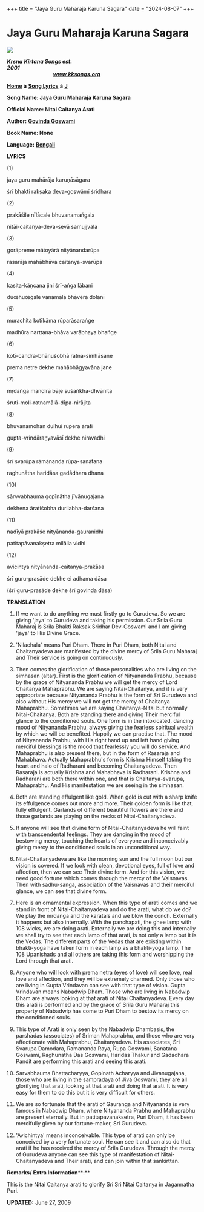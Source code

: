 +++
title = "Jaya Guru Maharaja Karuna Sagara"
date = "2024-08-07"
+++

# Jaya Guru Maharaja Karuna Sagara
**[![](http://kksongs.org/image_files/image002.jpg)](http://kksongs.org/)**

**_Krsna_** **_Kirtana Songs est. 2001_**                                                                                                                                                      **_www.kksongs.org_**

**[Home](http://kksongs.org/)** **à** **[Song Lyrics](http://kksongs.org/lyrics.html)** **à** **[J](http://kksongs.org/songs/song_j.html)**

**Song Name: Jaya Guru Maharaja Karuna Sagara**

**Official Name: Nitai Caitanya Arati**

**Author:** [**Govinda** **Goswami**](http://kksongs.org/authors/list/govindagoswami.html)

**Book Name: None**

**Language:** [**Bengali**](http://kksongs.org/language/list/bengali.html)

**LYRICS**

(1)

jaya guru mahārāja karuṇāsāgara

śrī bhakti rakṣaka deva-goswāmī śrīdhara

(2)

prakāśile nīlācale bhuvanamańgala

nitāi-caitanya-deva-sevā samujjvala

(3)

gorāpreme mātoyārā nityānandarūpa

rasarāja mahābhāva caitanya-svarūpa

(4)

kasita-kāṇcana jini śrī-ańga lābani

duœhuœgale vanamālā bhāvera dolanī

(5)

murachita kotīkāma rūparāsarańge

madhūra narttana-bhāva varābhaya bhańge

(6)

kotī-candra-bhānuśobhā ratna-siḿhāsane

prema netre dekhe mahābhāgyavāna jane

(7)

mṛdańga mandirā bāje suśańkha-dhvānita

śruti-moli-ratnamālā-dīpa-nirājita

(8)

bhuvanamohan duihui rūpera ārati

gupta-vrindāraṇyavāsī dekhe niravadhi

(9)

śrī svarūpa rāmānanda rūpa-sanātana

raghunātha haridāsa gadādhara dhana

(10)

sārvvabhauma gopīnātha jīvānugajana

dekhena āratiśobha durllabha-darśana

(11)

nadīyā prakāśe nityānanda-gauranidhi

patitapāvanakṣetra milāila vidhi

(12)

avicintya nityānanda-caitanya-prakāśa

śrī guru-prasāde dekhe ei adhama dāsa

(śrī guru-prasāde dekhe śrī govinda dāsa)

**TRANSLATION**

1) If we want to do anything we must firstly go to Gurudeva. So we are giving 'jaya' to Gurudeva and taking his permission. Our Srila Guru Maharaj is Srila Bhakti Raksak Sridhar Dev-Goswami and I am giving 'jaya' to His Divine Grace.

2) 'Nilachala' means Puri Dham. There in Puri Dham, both Nitai and Chaitanyadeva are manifested by the divine mercy of Srila Guru Maharaj and Their service is going on continuously.

3) Then comes the glorification of those personalities who are living on the simhasan (altar). First is the glorification of Nityananda Prabhu, because by the grace of Nityananda Prabhu we will get the mercy of Lord Chaitanya Mahaprabhu. We are saying Nitai-Chaitanya, and it is very appropriate because Nityananda Prabhu is the form of Sri Gurudeva and also without His mercy we will not get the mercy of Chaitanya Mahaprabhu. Sometimes we are saying Chaitanya-Nitai but normally Nitai-Chaitanya. Both are standing there and giving Their merciful glance to the conditioned souls. One form is in the intoxicated, dancing mood of Nityananda Prabhu, always giving the fearless spiritual wealth by which we will be benefited. Happily we can practise that. The mood of Nityananda Prabhu, with His right hand up and left hand giving merciful blessings is the mood that fearlessly you will do service. And Mahaprabhu is also present there, but in the form of Rasaraja and Mahabhava. Actually Mahaprabhu's form is Krishna Himself taking the heart and halo of Radharani and becoming Chaitanyadeva. Then Rasaraja is actually Krishna and Mahabhava is Radharani. Krishna and Radharani are both there within one, and that is Chaitanya-svarupa, Mahaprabhu. And His manifestation we are seeing in the simhasan.

4) Both are standing effulgent like gold. When gold is cut with a sharp knife its effulgence comes out more and more. Their golden form is like that, fully effulgent. Garlands of different beautiful flowers are there and those garlands are playing on the necks of Nitai-Chaitanyadeva.

5) If anyone will see that divine form of Nitai-Chaitanyadeva he will faint with transcendental feelings. They are dancing in the mood of bestowing mercy, touching the hearts of everyone and inconceivably giving mercy to the conditioned souls in an unconditional way.

6) Nitai-Chaitanyadeva are like the morning sun and the full moon but our vision is covered. If we look with clean, devotional eyes, full of love and affection, then we can see Their divine form. And for this vision, we need good fortune which comes through the mercy of the Vaisnavas. Then with sadhu-sanga, association of the Vaisnavas and their merciful glance, we can see that divine form.

7) Here is an ornamental expression. When this type of arati comes and we stand in front of Nitai-Chaitanyadeva and do the arati, what do we do? We play the mrdanga and the karatals and we blow the conch. Externally it happens but also internally. With the panchapati, the ghee lamp with 108 wicks, we are doing arati. Externally we are doing this and internally we shall try to see that each lamp of that arati, is not only a lamp but it is the Vedas. The different parts of the Vedas that are existing within bhakti\-yoga have taken form in each lamp as a bhakti\-yoga lamp. The 108 Upanishads and all others are taking this form and worshipping the Lord through that arati.

8) Anyone who will look with prema netra (eyes of love) will see love, real love and affection, and they will be extremely charmed. Only those who are living in Gupta Vrindavan can see with that type of vision. Gupta Vrindavan means Nabadwip Dham. Those who are living in Nabadwip Dham are always looking at that arati of Nitai Chaitanyadeva. Every day this arati is performed and by the grace of Srila Guru Maharaj this property of Nabadwip has come to Puri Dham to bestow its mercy on the conditioned souls.

9) This type of Arati is only seen by the Nabadwip Dhambasis, the parshadas (associates) of Sriman Mahaprabhu, and those who are very affectionate with Mahaprabhu, Chaitanyadeva. His associates, Sri Svarupa Damodara, Ramananda Raya, Rupa Goswami, Sanatana Goswami, Raghunatha Das Goswami, Haridas Thakur and Gadadhara Pandit are performing this arati and seeing this arati.

10) Sarvabhauma Bhattacharyya, Gopinath Acharyya and Jivanugajana, those who are living in the sampradaya of Jiva Goswami, they are all glorifying that arati, looking at that arati and doing that arati. It is very easy for them to do this but it is very difficult for others.

11) We are so fortunate that the arati of Gauranga and Nityananda is very famous in Nabadwip Dham, where Nityananda Prabhu and Mahaprabhu are present eternally. But in patitapavanaksetra, Puri Dham, it has been mercifully given by our fortune-maker, Sri Gurudeva.

12) 'Avichintya' means inconceivable. This type of arati can only be conceived by a very fortunate soul. He can see it and can also do that arati if he has received the mercy of Srila Gurudeva. Through the mercy of Gurudeva anyone can see this type of manifestation of Nitai-Chaitanyadeva and Their arati, and can join within that sankirttan.

**Remarks/ Extra Information****:**

This is the Nitai Caitanya arati to glorify Sri Sri Nitai Caitanya in Jagannatha Puri.

**UPDATED:** June 27, 2009